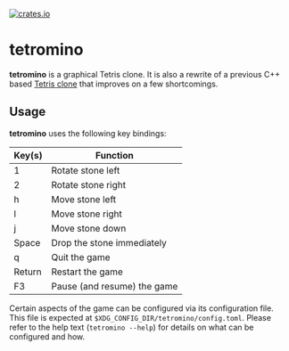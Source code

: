 [![crates.io](https://img.shields.io/crates/v/tetromino.svg)](https://crates.io/crates/tetromino)

tetromino
=========

**tetromino** is a graphical Tetris clone. It is also a rewrite of a
previous C++ based [Tetris clone][tetris] that improves on a few
shortcomings.


Usage
-----

**tetromino** uses the following key bindings:

| Key(s) | Function                                 |
|--------|------------------------------------------|
| 1      | Rotate stone left                        |
| 2      | Rotate stone right                       |
| h      | Move stone left                          |
| l      | Move stone right                         |
| j      | Move stone down                          |
| Space  | Drop the stone immediately               |
| q      | Quit the game                            |
| Return | Restart the game                         |
| F3     | Pause (and resume) the game              |


Certain aspects of the game can be configured via its configuration
file. This file is expected at `$XDG_CONFIG_DIR/tetromino/config.toml`.
Please refer to the help text (`tetromino --help`) for details on what
can be configured and how.


[tetris]: https://github.com/d-e-s-o/tetris
